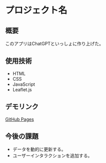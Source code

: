 # プロジェクト名
## 概要
このアプリはChatGPTといっしょに作り上げた。
## 使用技術
- HTML
- CSS
- JavaScript
- Leaflet.js
## デモリンク
[GitHub Pages](https://otkzh.github.io/241218-demo/)
## 今後の課題
- データを動的に更新する。
- ユーザーインタラクションを追加する。
